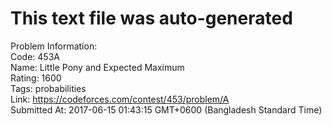 # This text file was auto-generated  
  
Problem Information:  
Code: 453A  
Name: Little Pony and Expected Maximum  
Rating: 1600  
Tags: probabilities  
Link: https://codeforces.com/contest/453/problem/A  
Submitted At: 2017-06-15 01:43:15 GMT+0600 (Bangladesh Standard Time)  
